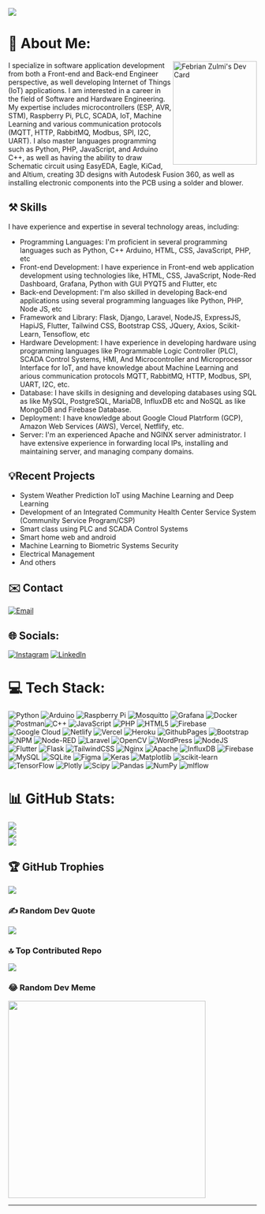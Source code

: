 [![](https://visitcount.itsvg.in/api?id=febrianzulmi&icon=0&color=0)](https://visitcount.itsvg.in)
# 💫 About Me:
<div align="left">
  <a href="https://app.daily.dev/febrianzulmi10"
    ><img 
       src="https://api.daily.dev/devcards/8aada181f8474f958a8b4b5bfa5315fa.png?r=z51" 
       align="right"
       width="170"
       height="210"
       alt="Febrian Zulmi's Dev Card"/>
  </a>
</div>
I specialize in software application development from both a Front-end and Back-end Engineer perspective, as well developing Internet of Things (IoT) applications. I am interested in a career in the field of Software and Hardware Engineering. My expertise includes microcontrollers (ESP, AVR, STM), Raspberry Pi, PLC, SCADA, IoT, Machine Learning and various communication protocols (MQTT, HTTP, RabbitMQ, Modbus, SPI, I2C, UART). I also master languages programming such as Python, PHP, JavaScript, and Arduino C++, as well as having the ability to draw Schematic circuit using EasyEDA, Eagle, KiCad, and Altium, creating 3D designs with Autodesk Fusion 360, as well as installing electronic components into the PCB using a solder and blower.

## ⚒️ Skills
I have experience and expertise in several technology areas, including:

- Programming Languages: I'm proficient in several programming languages such as  Python, C++ Arduino, HTML, CSS, JavaScript, PHP, etc
- Front-end Development: I have experience in Front-end web application development using technologies like, HTML, CSS, JavaScript, Node-Red Dashboard, Grafana,  Python with GUI PYQT5 and Flutter, etc
- Back-end Development: I'm also skilled in developing Back-end applications using several programming languages like Python, PHP, Node JS, etc
- Framework and Library: Flask, Django, Laravel, NodeJS, ExpressJS,  HapiJS, Flutter, Tailwind CSS, Bootstrap CSS, JQuery, Axios, Scikit-Learn, Tensoflow, etc
- Hardware Development: I have experience in developing hardware using programming languages like Programmable Logic Controller (PLC), SCADA Control Systems, HMI, And Microcontroller and Microprocessor Interface for IoT, and have knowledge about Machine Learning and arious communication protocols MQTT, RabbitMQ, HTTP, Modbus, SPI, UART, I2C, etc.
- Database: I have skills in designing and developing databases using SQL as like MySQL, PostgreSQL, MariaDB, InfluxDB etc and NoSQL as like MongoDB and Firebase Database.
- Deployment: I have knowledge about Google Cloud Platrform (GCP), Amazon Web Services (AWS), Vercel, Netflify, etc.
- Server: I'm an experienced Apache and NGINX server administrator. I have extensive experience in forwarding local IPs, installing and maintaining server, and managing company domains.

## 💡Recent Projects
- System Weather Prediction IoT using Machine Learning and Deep Learning
- Development of an Integrated Community Health Center Service System (Community Service Program/CSP)
- Smart class using PLC and SCADA Control Systems 
- Smart home web and android
- Machine Learning to Biometric Systems Security
- Electrical Management
- And others
  
## ✉️ Contact
[![Email](https://img.shields.io/badge/febrianzulmi10@gmail.com-8A2BE2?style=flat-square&logo=gmail&logoColor=rgb)](https://mail.google.com/mail/u/0/?tab=rm&ogbl#inbox)

## 🌐 Socials:
[![Instagram](https://img.shields.io/badge/Instagram-%23E4405F.svg?logo=Instagram&logoColor=white)](https://instagram.com/https://www.instagram.com/febrianzulmi10/) [![LinkedIn](https://img.shields.io/badge/LinkedIn-%230077B5.svg?logo=linkedin&logoColor=white)](https://linkedin.com/in/https://www.linkedin.com/in/febrian-zulmi-998849200/) 

# 💻 Tech Stack:
![Python](https://img.shields.io/badge/python-3670A0?style=flat&logo=python&logoColor=ffdd54) ![Arduino](https://img.shields.io/badge/-Arduino-00979D?style=flat&logo=Arduino&logoColor=white) ![Raspberry Pi](https://img.shields.io/badge/-RaspberryPi-C51A4A?style=flat&logo=Raspberry-Pi) ![Mosquitto](https://img.shields.io/badge/mosquitto-%233C5280.svg?style=flat&logo=eclipsemosquitto&logoColor=white) ![Grafana](https://img.shields.io/badge/grafana-%23F46800.svg?style=flat&logo=grafana&logoColor=white) ![Docker](https://img.shields.io/badge/docker-%230db7ed.svg?style=flat&logo=docker&logoColor=white) ![Postman](https://img.shields.io/badge/Postman-FF6C37?style=flat&logo=postman&logoColor=white)![C++](https://img.shields.io/badge/c++-%2300599C.svg?style=flat&logo=c%2B%2B&logoColor=white) ![JavaScript](https://img.shields.io/badge/javascript-%23323330.svg?style=flat&logo=javascript&logoColor=%23F7DF1E) ![PHP](https://img.shields.io/badge/php-%23777BB4.svg?style=flat&logo=php&logoColor=white) ![HTML5](https://img.shields.io/badge/html5-%23E34F26.svg?style=flat&logo=html5&logoColor=white) ![Firebase](https://img.shields.io/badge/firebase-%23039BE5.svg?style=flat&logo=firebase) ![Google Cloud](https://img.shields.io/badge/GoogleCloud-%234285F4.svg?style=flat&logo=google-cloud&logoColor=white) ![Netlify](https://img.shields.io/badge/netlify-%23000000.svg?style=flat&logo=netlify&logoColor=#00C7B7) ![Vercel](https://img.shields.io/badge/vercel-%23000000.svg?style=flat&logo=vercel&logoColor=white) ![Heroku](https://img.shields.io/badge/heroku-%23430098.svg?style=flat&logo=heroku&logoColor=white) ![GithubPages](https://img.shields.io/badge/github%20pages-121013?style=flat&logo=github&logoColor=white) ![Bootstrap](https://img.shields.io/badge/bootstrap-%238511FA.svg?style=flat&logo=bootstrap&logoColor=white) ![NPM](https://img.shields.io/badge/NPM-%23CB3837.svg?style=flat&logo=npm&logoColor=white) ![Node-RED](https://img.shields.io/badge/Node--RED-%238F0000.svg?style=flat&logo=node-red&logoColor=white) ![Laravel](https://img.shields.io/badge/laravel-%23FF2D20.svg?style=flat&logo=laravel&logoColor=white) ![OpenCV](https://img.shields.io/badge/opencv-%23white.svg?style=flat&logo=opencv&logoColor=white) ![WordPress](https://img.shields.io/badge/WordPress-%23117AC9.svg?style=flat&logo=WordPress&logoColor=white) ![NodeJS](https://img.shields.io/badge/node.js-6DA55F?style=flat&logo=node.js&logoColor=white) ![Flutter](https://img.shields.io/badge/Flutter-%2302569B.svg?style=flat&logo=Flutter&logoColor=white) ![Flask](https://img.shields.io/badge/flask-%23000.svg?style=flat&logo=flask&logoColor=white) ![TailwindCSS](https://img.shields.io/badge/tailwindcss-%2338B2AC.svg?style=flat&logo=tailwind-css&logoColor=white) ![Nginx](https://img.shields.io/badge/nginx-%23009639.svg?style=flat&logo=nginx&logoColor=white) ![Apache](https://img.shields.io/badge/apache-%23D42029.svg?style=flat&logo=apache&logoColor=white) ![InfluxDB](https://img.shields.io/badge/InfluxDB-22ADF6?style=flat&logo=InfluxDB&logoColor=white) ![Firebase](https://img.shields.io/badge/Firebase-039BE5?style=flat&logo=Firebase&logoColor=white) ![MySQL](https://img.shields.io/badge/mysql-%2300000f.svg?style=flat&logo=mysql&logoColor=white) ![SQLite](https://img.shields.io/badge/sqlite-%2307405e.svg?style=flat&logo=sqlite&logoColor=white) ![Figma](https://img.shields.io/badge/figma-%23F24E1E.svg?style=flat&logo=figma&logoColor=white) ![Keras](https://img.shields.io/badge/Keras-%23D00000.svg?style=flat&logo=Keras&logoColor=white) ![Matplotlib](https://img.shields.io/badge/Matplotlib-%23ffffff.svg?style=flat&logo=Matplotlib&logoColor=black) ![scikit-learn](https://img.shields.io/badge/scikit--learn-%23F7931E.svg?style=flat&logo=scikit-learn&logoColor=white) ![TensorFlow](https://img.shields.io/badge/TensorFlow-%23FF6F00.svg?style=flat&logo=TensorFlow&logoColor=white) ![Plotly](https://img.shields.io/badge/Plotly-%233F4F75.svg?style=flat&logo=plotly&logoColor=white) ![Scipy](https://img.shields.io/badge/SciPy-%230C55A5.svg?style=flat&logo=scipy&logoColor=%white) ![Pandas](https://img.shields.io/badge/pandas-%23150458.svg?style=flat&logo=pandas&logoColor=white) ![NumPy](https://img.shields.io/badge/numpy-%23013243.svg?style=flat&logo=numpy&logoColor=white) ![mlflow](https://img.shields.io/badge/mlflow-%23d9ead3.svg?style=flat&logo=numpy&logoColor=blue) 
# 📊 GitHub Stats:
![](https://github-readme-stats.vercel.app/api?username=febrianzulmi&theme=dark&hide_border=true&include_all_commits=true&count_private=true)<br/>
![](https://github-readme-streak-stats.herokuapp.com/?user=febrianzulmi&theme=dark&hide_border=true)<br/>
![](https://github-readme-stats.vercel.app/api/top-langs/?username=febrianzulmi&theme=dark&hide_border=true&include_all_commits=true&count_private=true&layout=compact)

## 🏆 GitHub Trophies
![](https://github-profile-trophy.vercel.app/?username=febrianzulmi&theme=onestar&no-frame=true&no-bg=false&margin-w=4)

### ✍️ Random Dev Quote
![](https://quotes-github-readme.vercel.app/api?type=horizontal&theme=dark)

### 🔝 Top Contributed Repo
![](https://github-contributor-stats.vercel.app/api?username=febrianzulmi&limit=5&theme=dark&combine_all_yearly_contributions=true&hide-border=true)

### 😂 Random Dev Meme
<img src='https://randommeme-five.vercel.app/' style="height: 400px;"/>

---


<!-- Proudly created with GPRM ( https://gprm.itsvg.in ) -->
